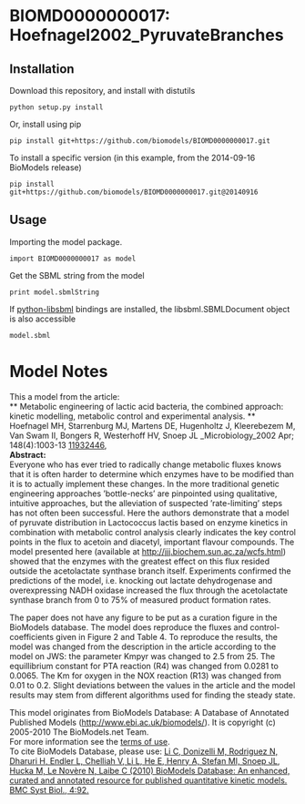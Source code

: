# BIOMD0000000017: Hoefnagel2002_PyruvateBranches

## Installation

Download this repository, and install with distutils

`python setup.py install`

Or, install using pip

`pip install git+https://github.com/biomodels/BIOMD0000000017.git`

To install a specific version (in this example, from the 2014-09-16 BioModels release)

`pip install git+https://github.com/biomodels/BIOMD0000000017.git@20140916`

## Usage

Importing the model package.

`import BIOMD0000000017 as model`

Get the SBML string from the model

`print model.sbmlString`

If [python-libsbml](https://pypi.python.org/pypi/python-libsbml) bindings are
installed, the libsbml.SBMLDocument object is also accessible

`model.sbml`


# Model Notes


This a model from the article:  
** Metabolic engineering of lactic acid bacteria, the combined approach: kinetic modelling, metabolic control and experimental analysis. **   
Hoefnagel MH, Starrenburg MJ, Martens DE, Hugenholtz J, Kleerebezem M, Van
Swam II, Bongers R, Westerhoff HV, Snoep JL _Microbiology_2002 Apr;
148(4):1003-13 [11932446](http://www.ncbi.nlm.nih.gov/pubmed/11932446),  
**Abstract:**   
Everyone who has ever tried to radically change metabolic fluxes knows that it
is often harder to determine which enzymes have to be modified than it is to
actually implement these changes. In the more traditional genetic engineering
approaches ’bottle-necks’ are pinpointed using qualitative, intuitive
approaches, but the alleviation of suspected ’rate-limiting’ steps has not
often been successful. Here the authors demonstrate that a model of pyruvate
distribution in Lactococcus lactis based on enzyme kinetics in combination
with metabolic control analysis clearly indicates the key control points in
the flux to acetoin and diacetyl, important flavour compounds. The model
presented here (available at http://jjj.biochem.sun.ac.za/wcfs.html) showed
that the enzymes with the greatest effect on this flux resided outside the
acetolactate synthase branch itself. Experiments confirmed the predictions of
the model, i.e. knocking out lactate dehydrogenase and overexpressing NADH
oxidase increased the flux through the acetolactate synthase branch from 0 to
75% of measured product formation rates.

The paper does not have any figure to be put as a curation figure in the
BioModels database. The model does reproduce the fluxes and control-
coefficients given in Figure 2 and Table 4. To reproduce the results, the
model was changed from the description in the article according to the model
on JWS: the parameter Kmpyr was changed to 2.5 from 25. The equillibrium
constant for PTA reaction (R4) was changed from 0.0281 to 0.0065. The Km for
oxygen in the NOX reaction (R13) was changed from 0.01 to 0.2. Slight
deviations between the values in the article and the model results may stem
from different algorithms used for finding the steady state.

This model originates from BioModels Database: A Database of Annotated
Published Models (http://www.ebi.ac.uk/biomodels/). It is copyright (c)
2005-2010 The BioModels.net Team.  
For more information see the [terms of
use](http://www.ebi.ac.uk/biomodels/legal.html).  
To cite BioModels Database, please use: [Li C, Donizelli M, Rodriguez N,
Dharuri H, Endler L, Chelliah V, Li L, He E, Henry A, Stefan MI, Snoep JL,
Hucka M, Le Novère N, Laibe C (2010) BioModels Database: An enhanced, curated
and annotated resource for published quantitative kinetic models. BMC Syst
Biol., 4:92.](http://www.ncbi.nlm.nih.gov/pubmed/20587024)


